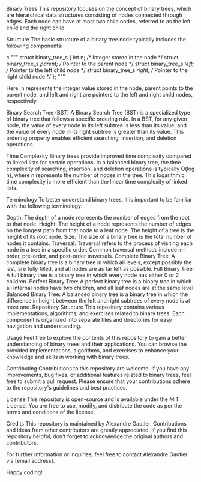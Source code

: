 Binary Trees
This repository focuses on the concept of binary trees, which are hierarchical data structures consisting of nodes connected through edges. Each node can have at most two child nodes, referred to as the left child and the right child.

Structure
The basic structure of a binary tree node typically includes the following components:

c
"""
struct binary_tree_s {
    int n;  /* Integer stored in the node */
    struct binary_tree_s *parent;  /* Pointer to the parent node */
    struct binary_tree_s *left;  /* Pointer to the left child node */
    struct binary_tree_s *right;  /* Pointer to the right child node */
};
"""

Here, n represents the integer value stored in the node, parent points to the parent node, and left and right are pointers to the left and right child nodes, respectively.

Binary Search Tree (BST)
A Binary Search Tree (BST) is a specialized type of binary tree that follows a specific ordering rule. In a BST, for any given node, the value of every node in its left subtree is less than its value, and the value of every node in its right subtree is greater than its value. This ordering property enables efficient searching, insertion, and deletion operations.

Time Complexity
Binary trees provide improved time complexity compared to linked lists for certain operations. In a balanced binary tree, the time complexity of searching, insertion, and deletion operations is typically O(log n), where n represents the number of nodes in the tree. This logarithmic time complexity is more efficient than the linear time complexity of linked lists.

Terminology
To better understand binary trees, it is important to be familiar with the following terminology:

Depth: The depth of a node represents the number of edges from the root to that node.
Height: The height of a node represents the number of edges on the longest path from that node to a leaf node. The height of a tree is the height of its root node.
Size: The size of a binary tree is the total number of nodes it contains.
Traversal: Traversal refers to the process of visiting each node in a tree in a specific order. Common traversal methods include in-order, pre-order, and post-order traversals.
Complete Binary Tree: A complete binary tree is a binary tree in which all levels, except possibly the last, are fully filled, and all nodes are as far left as possible.
Full Binary Tree: A full binary tree is a binary tree in which every node has either 0 or 2 children.
Perfect Binary Tree: A perfect binary tree is a binary tree in which all internal nodes have two children, and all leaf nodes are at the same level.
Balanced Binary Tree: A balanced binary tree is a binary tree in which the difference in height between the left and right subtrees of every node is at most one.
Repository Structure
This repository contains various implementations, algorithms, and exercises related to binary trees. Each component is organized into separate files and directories for easy navigation and understanding.

Usage
Feel free to explore the contents of this repository to gain a better understanding of binary trees and their applications. You can browse the provided implementations, algorithms, and exercises to enhance your knowledge and skills in working with binary trees.

Contributing
Contributions to this repository are welcome. If you have any improvements, bug fixes, or additional features related to binary trees, feel free to submit a pull request. Please ensure that your contributions adhere to the repository's guidelines and best practices.

License
This repository is open-source and is available under the MIT License. You are free to use, modify, and distribute the code as per the terms and conditions of the license.

Credits
This repository is maintained by Alexandre Gautier. Contributions and ideas from other contributors are greatly appreciated. If you find this repository helpful, don't forget to acknowledge the original authors and contributors.

For further information or inquiries, feel free to contact Alexandre Gautier via [email address].

Happy coding!

